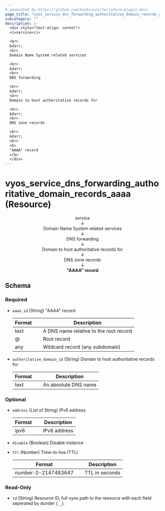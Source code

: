 ```yaml
---
# generated by https://github.com/hashicorp/terraform-plugin-docs
page_title: "vyos_service_dns_forwarding_authoritative_domain_records_aaaa Resource - vyos"
subcategory: ""
description: |-
  <div style="text-align: center">
  <i>service</i>

  <br>
  &darr;
  <br>
  Domain Name System related services

  <br>
  &darr;
  <br>
  DNS forwarding

  <br>
  &darr;
  <br>
  Domain to host authoritative records for

  <br>
  &darr;
  <br>
  DNS zone records

  <br>
  &darr;
  <br>
  <b>
  "AAAA" record
  </b>
  </div>
---
```


# vyos_service_dns_forwarding_authoritative_domain_records_aaaa (Resource)

<div style="text-align: center">
<i>service</i>

<br>
&darr;
<br>
Domain Name System related services

<br>
&darr;
<br>
DNS forwarding

<br>
&darr;
<br>
Domain to host authoritative records for

<br>
&darr;
<br>
DNS zone records

<br>
&darr;
<br>
<b>
"AAAA" record
</b>
</div>



<!-- schema generated by tfplugindocs -->
## Schema

### Required

- `aaaa_id` (String) "AAAA" record

    |  Format &emsp; | Description  |
    |----------|---------------|
    |  text  &emsp; |  A DNS name relative to the root record  |
    |  @  &emsp; |  Root record  |
    |  any  &emsp; |  Wildcard record (any subdomain)  |
- `authoritative_domain_id` (String) Domain to host authoritative records for

    |  Format &emsp; | Description  |
    |----------|---------------|
    |  text  &emsp; |  An absolute DNS name  |

### Optional

- `address` (List of String) IPv6 address

    |  Format &emsp; | Description  |
    |----------|---------------|
    |  ipv6  &emsp; |  IPv6 address  |
- `disable` (Boolean) Disable instance
- `ttl` (Number) Time-to-live (TTL)

    |  Format &emsp; | Description  |
    |----------|---------------|
    |  number: 0-2147483647  &emsp; |  TTL in seconds  |

### Read-Only

- `id` (String) Resource ID, full vyos path to the resource with each field seperated by dunder (`__`).
